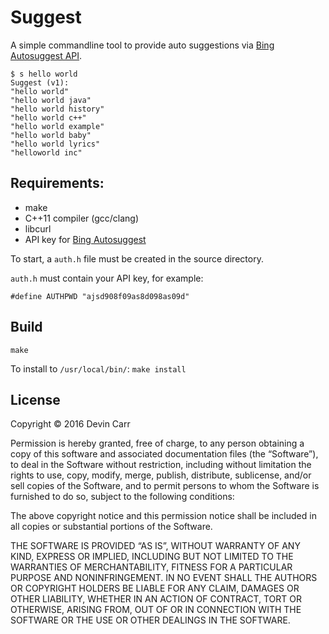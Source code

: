 Suggest
=============

A simple commandline tool to provide auto suggestions via [Bing Autosuggest API](https://www.microsoft.com/cognitive-services/en-us/bing-autosuggest-api).

```
$ s hello world
Suggest (v1):
"hello world"
"hello world java"
"hello world history"
"hello world c++"
"hello world example"
"hello world baby"
"hello world lyrics"
"helloworld inc"
```

## Requirements:
- make
- C++11 compiler (gcc/clang)
- libcurl
- API key for [Bing Autosuggest](https://www.microsoft.com/cognitive-services/en-us/bing-autosuggest-api)

To start, a `auth.h` file must be created in the source directory.

`auth.h` must contain your API key, for example:
```
#define AUTHPWD "ajsd908f09as8d098as09d"
```

## Build
```
make
```

To install to `/usr/local/bin/`: `make install`

## License
Copyright © 2016 Devin Carr

Permission is hereby granted, free of charge, to any person obtaining a copy of this software and associated documentation files (the “Software”), to deal in the Software without restriction, including without limitation the rights to use, copy, modify, merge, publish, distribute, sublicense, and/or sell copies of the Software, and to permit persons to whom the Software is furnished to do so, subject to the following conditions:

The above copyright notice and this permission notice shall be included in all copies or substantial portions of the Software.

THE SOFTWARE IS PROVIDED “AS IS”, WITHOUT WARRANTY OF ANY KIND, EXPRESS OR IMPLIED, INCLUDING BUT NOT LIMITED TO THE WARRANTIES OF MERCHANTABILITY, FITNESS FOR A PARTICULAR PURPOSE AND NONINFRINGEMENT. IN NO EVENT SHALL THE AUTHORS OR COPYRIGHT HOLDERS BE LIABLE FOR ANY CLAIM, DAMAGES OR OTHER LIABILITY, WHETHER IN AN ACTION OF CONTRACT, TORT OR OTHERWISE, ARISING FROM, OUT OF OR IN CONNECTION WITH THE SOFTWARE OR THE USE OR OTHER DEALINGS IN THE SOFTWARE.
